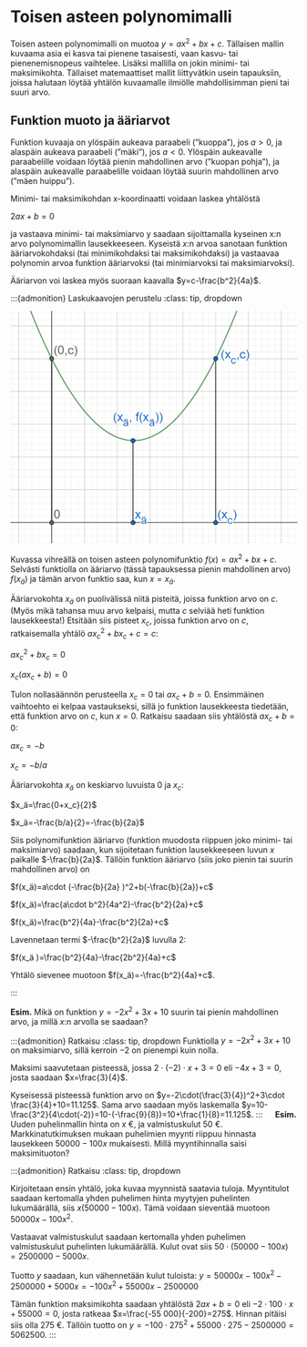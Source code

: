 <!-- #region -->
# Toisen asteen polynomimalli

Toisen asteen polynomimalli on muotoa $y=ax^2+bx+c$. Tällaisen mallin kuvaama asia ei kasva tai pienene tasaisesti, vaan kasvu- tai pienenemisnopeus vaihtelee. Lisäksi mallilla on jokin minimi- tai maksimikohta. Tällaiset matemaattiset mallit liittyvätkin usein tapauksiin, joissa halutaan löytää yhtälön kuvaamalle ilmiölle mahdollisimman pieni tai suuri arvo.

## Funktion muoto ja ääriarvot

Funktion kuvaaja on ylöspäin aukeava paraabeli (”kuoppa”), jos $a>0$, ja alaspäin aukeava paraabeli (”mäki”), jos $a<0$. Ylöspäin aukeavalle paraabelille voidaan löytää pienin mahdollinen arvo (”kuopan pohja”), ja alaspäin aukeavalle paraabelille voidaan löytää suurin mahdollinen arvo (”mäen huippu”).

Minimi- tai maksimikohdan x-koordinaatti voidaan laskea yhtälöstä 

$2ax+b=0$

ja vastaava minimi- tai maksimiarvo y saadaan sijoittamalla kyseinen x:n arvo polynomimallin lausekkeeseen. Kyseistä $x$:n arvoa sanotaan funktion ääriarvokohdaksi (tai minimikohdaksi tai maksimikohdaksi) ja vastaavaa polynomin arvoa funktion ääriarvoksi (tai minimiarvoksi tai maksimiarvoksi).

Ääriarvon voi laskea myös suoraan kaavalla $y=c-\frac{b^2}{4a}$.

:::{admonition} Laskukaavojen perustelu
:class: tip, dropdown

![Ääriarvokohta](aariarvo.png "Toisen asteen polynomifunktion ääriarvo")

Kuvassa vihreällä on toisen asteen polynomifunktio $f(x)=ax^2+bx+c$. Selvästi funktiolla on ääriarvo (tässä tapauksessa pienin mahdollinen arvo) $f(x_ä)$ ja tämän arvon funktio saa, kun $x=x_ä$.

Ääriarvokohta $x_ä$ on puolivälissä niitä pisteitä, joissa funktion arvo on $c$. (Myös mikä tahansa muu arvo kelpaisi, mutta $c$ selviää heti funktion lausekkeesta!) Etsitään siis pisteet $x_c$, joissa funktion arvo on $c$, ratkaisemalla yhtälö $ax_c^2+bx_c+c=c$:

$ax_c^2+bx_c=0$

$x_c (ax_c+b)=0$

Tulon nollasäännön perusteella $x_c=0$ tai $ax_c+b=0$. Ensimmäinen vaihtoehto ei kelpaa vastaukseksi, sillä jo funktion lausekkeesta tiedetään, että funktion arvo on $c$, kun $x=0$. Ratkaisu saadaan siis yhtälöstä $ax_c+b=0$:

$ax_c=-b$

$x_c=-b/a$

Ääriarvokohta $x_ä$ on keskiarvo luvuista $0$ ja $x_c$:

$x_ä=\frac{0+x_c}{2}$

$x_ä=-\frac{b/a}{2}=-\frac{b}{2a}$

Siis polynomifunktion ääriarvo (funktion muodosta riippuen joko minimi- tai maksimiarvo) saadaan, kun sijoitetaan funktion lausekkeeseen luvun $x$ paikalle $-\frac{b}{2a}$. Tällöin funktion ääriarvo (siis joko pienin tai suurin mahdollinen arvo) on 

$f(x_ä)=a\cdot (-\frac{b}{2a} )^2+b(-\frac{b}{2a})+c$

$f(x_ä)=\frac{a\cdot b^2}{4a^2}-\frac{b^2}{2a}+c$

$f(x_ä)=\frac{b^2}{4a}-\frac{b^2}{2a}+c$

Lavennetaan termi $-\frac{b^2}{2a}$ luvulla 2: 

$f(x_ä )=\frac{b^2}{4a}-\frac{2b^2}{4a}+c$

Yhtälö sievenee muotoon $f(x_ä)=-\frac{b^2}{4a}+c$.

:::

**Esim.** Mikä on funktion $y=-2x^2+3x+10$ suurin tai pienin mahdollinen arvo, ja millä $x$:n arvolla se saadaan?

:::{admonition} Ratkaisu
:class: tip, dropdown
Funktiolla $y=-2x^2+3x+10$ on maksimiarvo, sillä kerroin $-2$ on pienempi kuin nolla. 

Maksimi saavutetaan pisteessä, jossa $2\cdot (-2)\cdot x+3=0$ eli $-4x+3=0$, josta saadaan $x=\frac{3}{4}$. 

Kyseisessä pisteessä funktion arvo on $y=-2\cdot(\frac{3}{4})^2+3\cdot \frac{3}{4}+10=11.125$. Sama arvo saadaan myös laskemalla $y=10-\frac{3^2}{4\cdot(-2)}=10-(-\frac{9}{8})=10+\frac{1}{8}=11.125$.
:::
 
**Esim.** Uuden puhelinmallin hinta on $x$ €, ja valmistuskulut 50 €. Markkinatutkimuksen mukaan puhelimien myynti riippuu hinnasta lausekkeen $50 000-100x$ mukaisesti. Millä myyntihinnalla saisi maksimituoton?

:::{admonition} Ratkaisu
:class: tip, dropdown

Kirjoitetaan ensin yhtälö, joka kuvaa myynnistä saatavia tuloja. Myyntitulot saadaan kertomalla yhden puhelimen hinta myytyjen puhelinten lukumäärällä, siis $x(50000-100x)$. Tämä voidaan sieventää muotoon $50000x-100x^2$.

Vastaavat valmistuskulut saadaan kertomalla yhden puhelimen valmistuskulut puhelinten lukumäärällä. Kulut ovat siis $50\cdot(50000-100x)=2 500 000-5000x$.

Tuotto $y$ saadaan, kun vähennetään kulut tuloista: $y=50 000 x-100x^2-2 500 000+5000 x=-100x^2+55 000x-2 500 000$

Tämän funktion maksimikohta saadaan yhtälöstä $2ax+b=0$ eli $-2⋅100\cdot x+55 000=0$, josta ratkeaa $x=\frac{-55 000}{-200}=275$.
Hinnan pitäisi siis olla 275 €. Tällöin tuotto on $y=-100\cdot 275^2+55 000\cdot275-2 500 000=5 062 500$.
:::



<!-- #endregion -->
